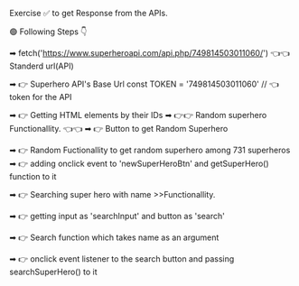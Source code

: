 
Exercise ✅ to get Response from the APIs.

🟢 Following Steps 👇

➡  fetch('https://www.superheroapi.com/api.php/749814503011060/') 👈👈 Standerd url(API)


➡ 👉 Superhero API's Base Url 
const TOKEN = '749814503011060'  // 👈 token for the API


➡ 👉 Getting HTML elements by their IDs 
➡ 👉👉  Random superhero Functionallity. 👈👈
➡ 👉 Button to get Random Superhero  

➡ 👉 Random Fuctionallity to get random superhero among 731 superheros 
➡ 👉 adding onclick event to 'newSuperHeroBtn' and getSuperHero() function to it 

➡ 👉 Searching super hero with name >>Functionallity.  

➡ 👉 getting input as 'searchInput' and button as 'search' 


➡ 👉 Search function which takes name as an argument 


➡ 👉 onclick event listener to the search button and passing searchSuperHero() to it 

